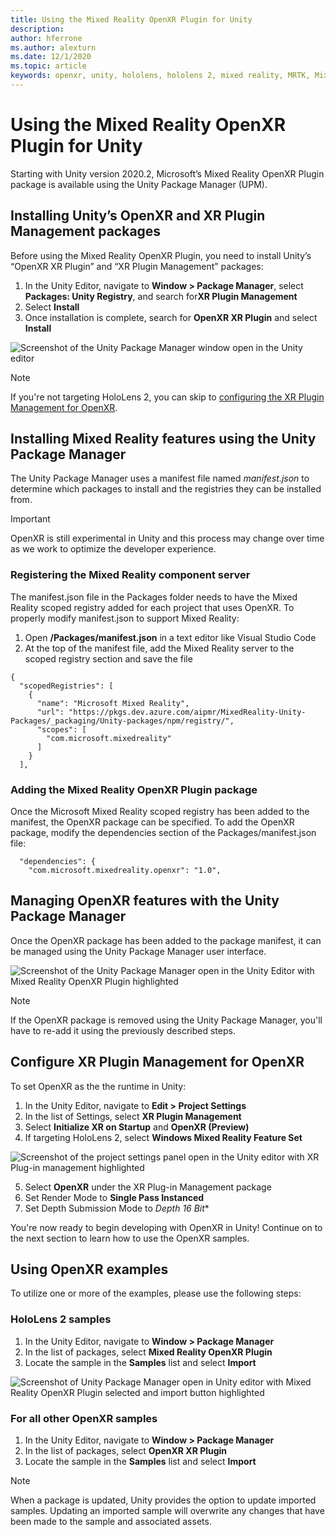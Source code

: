```yaml
---
title: Using the Mixed Reality OpenXR Plugin for Unity
description: 
author: hferrone
ms.author: alexturn
ms.date: 12/1/2020
ms.topic: article
keywords: openxr, unity, hololens, hololens 2, mixed reality, MRTK, Mixed Reality Toolkit, augmented reality, virtual reality, mixed reality headsets, learn, tutorial, getting started
---
```



# Using the Mixed Reality OpenXR Plugin for Unity

Starting with Unity version 2020.2, Microsoft’s Mixed Reality OpenXR Plugin package is available using the Unity Package Manager (UPM).

## Installing Unity’s OpenXR and XR Plugin Management packages

Before using the Mixed Reality OpenXR Plugin, you need to install Unity’s “OpenXR XR Plugin” and “XR Plugin Management” packages:

1. In the Unity Editor, navigate to **Window > Package Manager**, select **Packages: Unity Registry**, and search for**XR Plugin Management**
2. Select **Install**   
3. Once installation is complete, search for **OpenXR XR Plugin** and select **Install**

![Screenshot of the Unity Package Manager window open in the Unity editor](images/openxr-img-1.png)

> [!NOTE]
> If you're not targeting HoloLens 2, you can skip to [configuring the XR Plugin Management for OpenXR](#configure-xr-plugin-management-for-openxr).

## Installing Mixed Reality features using the Unity Package Manager

The Unity Package Manager uses a manifest file named *manifest.json* to determine which packages to install and the registries they can be installed from.

> [!IMPORTANT]
> OpenXR is still experimental in Unity and this process may change over time as we work to optimize the developer experience.

### Registering the Mixed Reality component server

The manifest.json file in the Packages folder needs to have the Mixed Reality scoped registry added for each project that uses OpenXR. To properly modify manifest.json to support Mixed Reality:

1.	Open **<projectRoot>/Packages/manifest.json** in a text editor like Visual Studio Code
2.	At the top of the manifest file, add the Mixed Reality server to the scoped registry section and save the file

```
{
  "scopedRegistries": [
    {
      "name": "Microsoft Mixed Reality",
      "url": "https://pkgs.dev.azure.com/aipmr/MixedReality-Unity-Packages/_packaging/Unity-packages/npm/registry/",
      "scopes": [
        "com.microsoft.mixedreality"
      ]
    }
  ],
```

### Adding the Mixed Reality OpenXR Plugin package

Once the Microsoft Mixed Reality scoped registry has been added to the manifest, the OpenXR package can be specified.
To add the OpenXR package, modify the dependencies section of the Packages/manifest.json file:

```
  "dependencies": {
    "com.microsoft.mixedreality.openxr": "1.0",
```

## Managing OpenXR features with the Unity Package Manager

Once the OpenXR package has been added to the package manifest, it can be managed using the Unity Package Manager user interface.  

![Screenshot of the Unity Package Manager open in the Unity Editor with Mixed Reality OpenXR Plugin highlighted](images/openxr-2.png)

> [!Note] 
> If the OpenXR package is removed using the Unity Package Manager, you'll have to re-add it using the previously described steps.

## Configure XR Plugin Management for OpenXR

To set OpenXR as the the runtime in Unity: 

1. In the Unity Editor, navigate to **Edit > Project Settings**
2. In the list of Settings, select **XR Plugin Management**
3. Select **Initialize XR on Startup** and **OpenXR (Preview)**
4. If targeting HoloLens 2, select **Windows Mixed Reality Feature Set**

![Screenshot of the project settings panel open in the Unity editor with XR Plug-in management highlighted](images/openxr-3.png)

5. Select **OpenXR** under the XR Plug-in Management package
6. Set Render Mode to **Single Pass Instanced**
7. Set Depth Submission Mode to *Depth 16 Bit**

You're now ready to begin developing with OpenXR in Unity!  Continue on to the next section to learn how to use the OpenXR samples.

## Using OpenXR examples

To utilize one or more of the examples, please use the following steps:

### HoloLens 2 samples

1. In the Unity Editor, navigate to **Window > Package Manager**
2. In the list of packages, select **Mixed Reality OpenXR Plugin**
3. Locate the sample in the **Samples** list and select **Import**

![Screenshot of Unity Package Manager open in Unity editor with Mixed Reality OpenXR Plugin selected and import button highlighted](images/openxr-4.png)

### For all other OpenXR samples

1. In the Unity Editor, navigate to **Window > Package Manager**
2. In the list of packages, select **OpenXR XR Plugin**
3. Locate the sample in the **Samples** list and select **Import**

> [!NOTE]
>  When a package is updated, Unity provides the option to update imported samples.  Updating an imported sample will overwrite any changes that have been made to the sample and associated assets.
